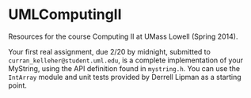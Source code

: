 UMLComputingII
==============

Resources for the course Computing II at UMass Lowell (Spring 2014).

Your first real assignment, due 2/20 by midnight, submitted to `curran_kelleher@student.uml.edu`, is a complete implementation of your MyString, using the API definition found in `mystring.h`. You can use the `IntArray` module and unit tests provided by Derrell Lipman as a starting point.
